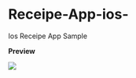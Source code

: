 # Receipe-App-ios-

Ios Receipe App Sample

<B>Preview</B>

![](https://github.com/surajghadge713/Receipe-App-ios-/blob/master/ReceipeApp/Assets/reciepe_app.gif)

